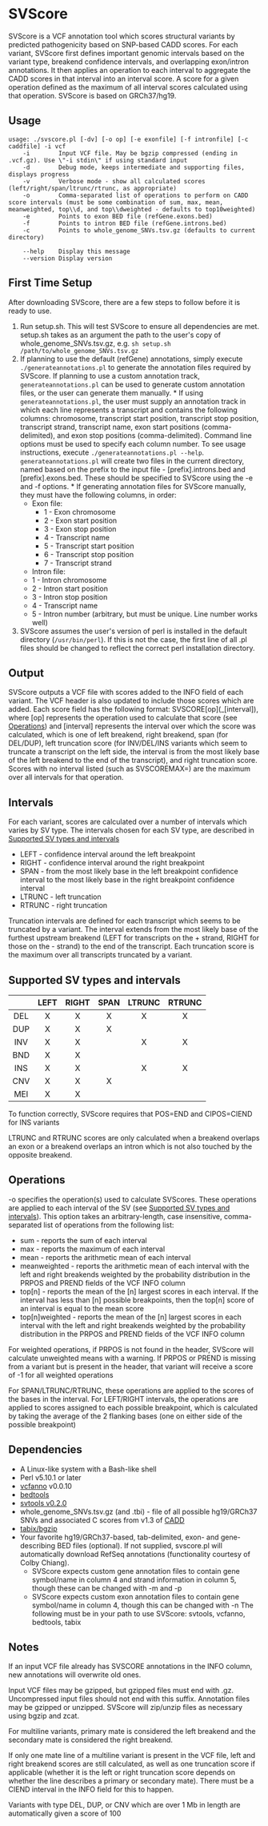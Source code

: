 # SVScore
SVScore is a VCF annotation tool which scores structural variants by predicted pathogenicity based on SNP-based CADD scores. For each variant, SVScore first defines important genomic intervals based on the variant type, breakend confidence intervals, and overlapping exon/intron annotations. It then applies an operation to each interval to aggregate the CADD scores in that interval into an interval score. A score for a given operation defined as the maximum of all interval scores calculated using that operation. SVScore is based on GRCh37/hg19.

## Usage
```
usage: ./svscore.pl [-dv] [-o op] [-e exonfile] [-f intronfile] [-c caddfile] -i vcf
    -i        Input VCF file. May be bgzip compressed (ending in .vcf.gz). Use \"-i stdin\" if using standard input
    -d        Debug mode, keeps intermediate and supporting files, displays progress
    -v        Verbose mode - show all calculated scores (left/right/span/ltrunc/rtrunc, as appropriate)
    -o        Comma-separated list of operations to perform on CADD score intervals (must be some combination of sum, max, mean, meanweighted, top\\d, and top\\dweighted - defaults to top10weighted)
    -e        Points to exon BED file (refGene.exons.bed)
    -f        Points to intron BED file (refGene.introns.bed)
    -c        Points to whole_genome_SNVs.tsv.gz (defaults to current directory)

    --help    Display this message
    --version Display version
```

## First Time Setup
After downloading SVScore, there are a few steps to follow before it is ready to use.
  1. Run setup.sh. This will test SVScore to ensure all dependencies are met. setup.sh takes as an argument the path to the user's copy of whole_genome_SNVs.tsv.gz, e.g. `sh setup.sh /path/to/whole_genome_SNVs.tsv.gz`
  2. If planning to use the default (refGene) annotations, simply execute `./generateannotations.pl` to generate the annotation files required by SVScore. If planning to use a custom annotation track, `generateannotations.pl` can be used to generate custom annotation files, or the user can generate them manually.
    * If using `generateannotations.pl`, the user must supply an annotation track in which each line represents a transcript and contains the following columns: chromosome, transcript start position, transcript stop position, transcript strand, transcript name, exon start positions (comma-delimited), and exon stop positions (comma-delimited). Command line options must be used to specify each column number. To see usage instructions, execute `./generateannotations.pl --help`. `generateannotations.pl` will create two files in the current directory, named based on the prefix to the input file - [prefix].introns.bed and [prefix].exons.bed. These should be specified to SVScore using the -e and -f options.
    * If generating annotation files for SVScore manually, they must have the following columns, in order:
      * Exon file:
        * 1 - Exon chromosome 
        * 2 - Exon start position
        * 3 - Exon stop position
        * 4 - Transcript name
        * 5 - Transcript start position
        * 6 - Transcript stop position
        * 7 - Transcript strand
      * Intron file:
	  * 1 - Intron chromosome
	  * 2 - Intron start position
	  * 3 - Intron stop position
	  * 4 - Transcript name
	  * 5 - Intron number (arbitrary, but must be unique. Line number works well)
  3. SVScore assumes the user's version of perl is installed in the default directory (`/usr/bin/perl`). If this is not the case, the first line of all .pl files should be changed to reflect the correct perl installation directory.

## Output
SVScore outputs a VCF file with scores added to the INFO field of each variant. The VCF header is also updated to include those scores which are added. Each score field has the following format: SVSCORE\[op\](_[interval]), where [op] represents the operation used to calculate that score (see [Operations](#operations)) and [interval] represents the interval over which the score was calculated, which is one of left breakend, right breakend, span (for DEL/DUP), left truncation score (for INV/DEL/INS variants which seem to truncate a transcript on the left side, the interval is from the most likely base of the left breakend to the end of the transcript), and right truncation score. Scores with no interval listed (such as SVSCOREMAX=) are the maximum over all intervals for that operation.

## Intervals
For each variant, scores are calculated over a number of intervals which varies by SV type. The intervals chosen for each SV type, are described in [Supported SV types and intervals](#supported-sv-types-and-intervals)
* LEFT - confidence interval around the left breakpoint
* RIGHT - confidence interval around the right breakpoint
* SPAN - from the most likely base in the left breakpoint confidence interval to the most likely base in the right breakpoint confidence interval
* LTRUNC - left truncation
* RTRUNC - right truncation

Truncation intervals are defined for each transcript which seems to be truncated by a variant. The interval extends from the most likely base of the furthest upstream breakend (LEFT for transcripts on the + strand, RIGHT for those on the - strand) to the end of the transcript. Each truncation score is the maximum over all transcripts truncated by a variant.

## Supported SV types and intervals
|      | LEFT | RIGHT | SPAN | LTRUNC | RTRUNC
|:---:|:---:|:---:|:---:|:---:|:---:
|DEL|X|X|X|X|X
|DUP|X|X|X||
|INV|X|X||X|X
|BND|X|X|||
|INS|X|X||X|X
|CNV|X|X|X||
|MEI|X|X|||
To function correctly, SVScore requires that POS=END and CIPOS=CIEND for INS variants

LTRUNC and RTRUNC scores are only calculated when a breakend overlaps an exon or a breakend overlaps an intron which is not also touched by the opposite breakend.

## Operations
-o specifies the operation(s) used to calculate SVScores. These operations are applied to each interval of the SV (see [Supported SV types and intervals](#supported-sv-types-and-intervals)). This option takes an arbitrary-length, case insensitive, comma-separated list of operations from the following list:
* sum - reports the sum of each interval
* max - reports the maximum of each interval
* mean - reports the arithmetic mean of each interval
* meanweighted - reports the arithmetic mean of each interval with the left and right breakends weighted by the probability distribution in the PRPOS and PREND fields of the VCF INFO column 
* top[n] - reports the mean of the [n] largest scores in each interval. If the interval has less than [n] possible breakpoints, then the top[n] score of an interval is equal to the mean score
* top[n]weighted - reports the mean of the [n] largest scores in each interval with the left and right breakends weighted by the probability distribution in the PRPOS and PREND fields of the VCF INFO column

For weighted operations, if PRPOS is not found in the header, SVScore will calculate unweighted means with a warning. If PRPOS or PREND is missing from a variant but is present in the header, that variant will receive a score of -1 for all weighted operations

For SPAN/LTRUNC/RTRUNC, these operations are applied to the scores of the bases in the interval. For LEFT/RIGHT intervals, the operations are applied to scores assigned to each possible breakpoint, which is calculated by taking the average of the 2 flanking bases (one on either side of the possible breakpoint)

## Dependencies
* A Linux-like system with a Bash-like shell
* Perl v5.10.1 or later
* [vcfanno](https://www.github.com/brentp/vcfanno) v0.0.10
* [bedtools](https://www.github.com/arq5x/bedtools2)
* [svtools v0.2.0](https://github.com/hall-lab/svtools/releases/tag/v0.2.0)
* whole_genome_SNVs.tsv.gz (and .tbi) - file of all possible hg19/GRCh37 SNVs and associated C scores from v1.3 of [CADD](http://cadd.gs.washington.edu/download) 
* [tabix/bgzip](https://github.com/samtools/htslib)
* Your favorite hg19/GRCh37-based, tab-delimited, exon- and gene-describing BED files (optional). If not supplied, svscore.pl will automatically download RefSeq annotations (functionality courtesy of Colby Chiang).
  * SVScore expects custom gene annotation files to contain gene symbol/name in column 4 and strand information in column 5, though these can be changed with -m and -p
  * SVScore expects custom exon annotation files to contain gene symbol/name in column 4, though this can be changed with -n
The following must be in your path to use SVScore: svtools, vcfanno, bedtools, tabix
  
## Notes
If an input VCF file already has SVSCORE annotations in the INFO column, new annotations will overwrite old ones.

Input VCF files may be gzipped, but gzipped files must end with .gz. Uncompressed input files should not end with this suffix. Annotation files may be gzipped or unzipped. SVScore will zip/unzip files as necessary using bgzip and zcat.

For multiline variants, primary mate is considered the left breakend and the secondary mate is considered the right breakend.

If only one mate line of a multiline variant is present in the VCF file, left and right breakend scores are still calculated, as well as one truncation score if applicable (whether it is the left or right truncation score depends on whether the line describes a primary or secondary mate). There must be a CIEND interval in the INFO field for this to happen.

Variants with type DEL, DUP, or CNV which are over 1 Mb in length are automatically given a score of 100
